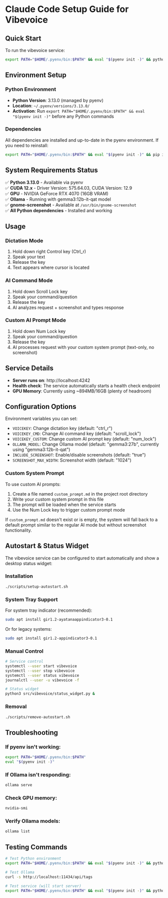 # Claude Code Setup Guide for Vibevoice

## Quick Start

To run the vibevoice service:

```bash
export PATH="$HOME/.pyenv/bin:$PATH" && eval "$(pyenv init -)" && python src/vibevoice/cli.py
```

## Environment Setup

### Python Environment
- **Python Version**: 3.13.0 (managed by pyenv)
- **Location**: `~/.pyenv/versions/3.13.0/`
- **Activation**: Run `export PATH="$HOME/.pyenv/bin:$PATH" && eval "$(pyenv init -)"` before any Python commands

### Dependencies
All dependencies are installed and up-to-date in the pyenv environment. If you need to reinstall:

```bash
export PATH="$HOME/.pyenv/bin:$PATH" && eval "$(pyenv init -)" && pip install -r requirements.txt
```

## System Requirements Status

✅ **Python 3.13.0** - Available via pyenv  
✅ **CUDA 12.x** - Driver Version: 575.64.03, CUDA Version: 12.9  
✅ **GPU** - NVIDIA GeForce RTX 4070 (16GB VRAM)  
✅ **Ollama** - Running with gemma3:12b-it-qat model  
✅ **gnome-screenshot** - Available at `/usr/bin/gnome-screenshot`  
✅ **All Python dependencies** - Installed and working  

## Usage

### Dictation Mode
1. Hold down right Control key (Ctrl_r)
2. Speak your text
3. Release the key
4. Text appears where cursor is located

### AI Command Mode  
1. Hold down Scroll Lock key
2. Speak your command/question
3. Release the key
4. AI analyzes request + screenshot and types response

### Custom AI Prompt Mode
1. Hold down Num Lock key
2. Speak your command/question
3. Release the key
4. AI processes request with your custom system prompt (text-only, no screenshot)

## Service Details

- **Server runs on**: http://localhost:4242
- **Health check**: The service automatically starts a health check endpoint
- **GPU Memory**: Currently using ~894MB/16GB (plenty of headroom)

## Configuration Options

Environment variables you can set:
- `VOICEKEY`: Change dictation key (default: "ctrl_r")
- `VOICEKEY_CMD`: Change AI command key (default: "scroll_lock") 
- `VOICEKEY_CUSTOM`: Change custom AI prompt key (default: "num_lock")
- `OLLAMA_MODEL`: Change Ollama model (default: "gemma3:27b", currently using "gemma3:12b-it-qat")
- `INCLUDE_SCREENSHOT`: Enable/disable screenshots (default: "true")
- `SCREENSHOT_MAX_WIDTH`: Screenshot width (default: "1024")

### Custom System Prompt

To use custom AI prompts:
1. Create a file named `custom_prompt.md` in the project root directory
2. Write your custom system prompt in this file
3. The prompt will be loaded when the service starts
4. Use the Num Lock key to trigger custom prompt mode

If `custom_prompt.md` doesn't exist or is empty, the system will fall back to a default prompt similar to the regular AI mode but without screenshot functionality.

## Autostart & Status Widget

The vibevoice service can be configured to start automatically and show a desktop status widget:

### Installation
```bash
./scripts/setup-autostart.sh
```

### System Tray Support
For system tray indicator (recommended):
```bash
sudo apt install gir1.2-ayatanaappindicator3-0.1
```

Or for legacy systems:
```bash
sudo apt install gir1.2-appindicator3-0.1
```

### Manual Control
```bash
# Service control
systemctl --user start vibevoice
systemctl --user stop vibevoice
systemctl --user status vibevoice
journalctl --user -u vibevoice -f

# Status widget
python3 src/vibevoice/status_widget.py &
```

### Removal
```bash
./scripts/remove-autostart.sh
```

## Troubleshooting

### If pyenv isn't working:
```bash
export PATH="$HOME/.pyenv/bin:$PATH"
eval "$(pyenv init -)"
```

### If Ollama isn't responding:
```bash
ollama serve
```

### Check GPU memory:
```bash
nvidia-smi
```

### Verify Ollama models:
```bash
ollama list
```

## Testing Commands

```bash
# Test Python environment
export PATH="$HOME/.pyenv/bin:$PATH" && eval "$(pyenv init -)" && python --version

# Test Ollama
curl -s http://localhost:11434/api/tags

# Test service (will start server)
export PATH="$HOME/.pyenv/bin:$PATH" && eval "$(pyenv init -)" && python src/vibevoice/cli.py
```